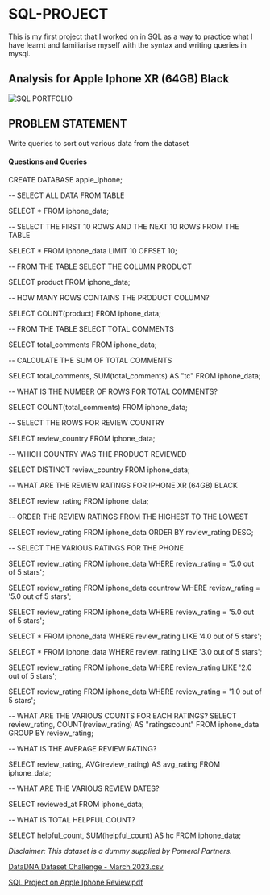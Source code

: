 # SQL-PROJECT
This is my first project that I worked on in SQL as a way to practice what I have learnt and familiarise myself with the syntax and writing queries in mysql.

## Analysis for Apple Iphone XR (64GB) Black

![SQL PORTFOLIO](https://github.com/OpeyemiJagunmolu/SQL-PROJECT/assets/122671659/99e9fee0-fc54-4a47-b97d-38f723c5d5fe)

## PROBLEM STATEMENT
Write queries to sort out various data from the dataset

#### Questions and Queries

CREATE DATABASE apple_iphone;

-- SELECT ALL DATA FROM TABLE

SELECT * FROM iphone_data;

-- SELECT THE FIRST 10 ROWS AND THE NEXT 10 ROWS FROM THE TABLE

SELECT * FROM iphone_data
LIMIT 10
OFFSET 10;

-- FROM THE TABLE SELECT THE COLUMN PRODUCT

SELECT product FROM iphone_data;

-- HOW MANY ROWS CONTAINS THE PRODUCT COLUMN?

SELECT COUNT(product) FROM iphone_data;

-- FROM THE TABLE SELECT TOTAL COMMENTS

SELECT total_comments FROM iphone_data;

-- CALCULATE THE SUM OF TOTAL COMMENTS

SELECT total_comments, SUM(total_comments) AS "tc" FROM iphone_data;

-- WHAT IS THE NUMBER OF ROWS FOR TOTAL COMMENTS?

SELECT COUNT(total_comments) FROM iphone_data;

-- SELECT THE ROWS FOR REVIEW COUNTRY

SELECT review_country FROM iphone_data;

-- WHICH COUNTRY WAS THE PRODUCT REVIEWED

SELECT DISTINCT review_country FROM iphone_data;

-- WHAT ARE THE REVIEW RATINGS FOR IPHONE XR (64GB) BLACK 

SELECT review_rating FROM iphone_data;

-- ORDER THE REVIEW RATINGS FROM THE HIGHEST TO THE LOWEST

SELECT review_rating FROM iphone_data
ORDER BY review_rating DESC;

-- SELECT THE VARIOUS RATINGS FOR THE PHONE

SELECT review_rating FROM iphone_data WHERE review_rating = '5.0 out of 5 stars';

SELECT review_rating FROM iphone_data countrow WHERE review_rating = '5.0 out of 5 stars';

SELECT review_rating FROM iphone_data WHERE review_rating = '5.0 out of 5 stars';

SELECT * FROM iphone_data WHERE review_rating LIKE '4.0 out of 5 stars';

SELECT * FROM iphone_data WHERE review_rating LIKE '3.0 out of 5 stars';

SELECT review_rating FROM iphone_data WHERE review_rating LIKE '2.0 out of 5 stars';

SELECT review_rating FROM iphone_data WHERE review_rating = '1.0 out of 5 stars';

-- WHAT ARE THE VARIOUS COUNTS FOR EACH RATINGS?
SELECT review_rating, COUNT(review_rating) AS "ratingscount" FROM iphone_data GROUP BY review_rating;  

-- WHAT IS THE AVERAGE REVIEW RATING?

SELECT review_rating, AVG(review_rating) AS avg_rating FROM iphone_data;

-- WHAT ARE THE VARIOUS REVIEW DATES?

SELECT reviewed_at FROM iphone_data;

-- WHAT IS TOTAL HELPFUL COUNT?

SELECT helpful_count, SUM(helpful_count) AS hc FROM iphone_data;


_Disclaimer: This dataset is a dummy supplied by Pomerol Partners._

[DataDNA Dataset Challenge - March 2023.csv](https://github.com/OpeyemiJagunmolu/SQL-PROJECT/files/11480917/DataDNA.Dataset.Challenge.-.March.2023.csv)

[SQL Project on Apple Iphone Review.pdf](https://github.com/OpeyemiJagunmolu/SQL-PROJECT/files/11480919/SQL.Project.on.Apple.Iphone.Review.pdf)



